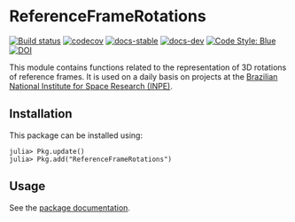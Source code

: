 # ReferenceFrameRotations

[![Build status](https://github.com/JuliaSpace/ReferenceFrameRotations.jl/workflows/CI/badge.svg)](https://github.com/JuliaSpace/ReferenceFrameRotations.jl/actions)
[![codecov](https://codecov.io/gh/JuliaSpace/ReferenceFrameRotations.jl/branch/master/graph/badge.svg)](https://codecov.io/gh/JuliaSpace/ReferenceFrameRotations.jl)
[![docs-stable](https://img.shields.io/badge/docs-stable-blue.svg)][docs-stable-url]
[![docs-dev](https://img.shields.io/badge/docs-dev-blue.svg)][docs-dev-url]
[![Code Style: Blue](https://img.shields.io/badge/code%20style-blue-4495d1.svg)](https://github.com/invenia/BlueStyle)
[![DOI](https://zenodo.org/badge/21912776.svg)](https://zenodo.org/doi/10.5281/zenodo.11244782)

This module contains functions related to the representation of 3D rotations of
reference frames. It is used on a daily basis on projects at the [Brazilian
National Institute for Space Research (INPE)](http://www.inpe.br).

## Installation

This package can be installed using:

```julia-repl
julia> Pkg.update()
julia> Pkg.add("ReferenceFrameRotations")
```

## Usage

See the [package documentation][docs-stable-url].

[docs-dev-url]: https://juliaspace.github.io/ReferenceFrameRotations.jl/dev
[docs-stable-url]: https://juliaspace.github.io/ReferenceFrameRotations.jl/stable
